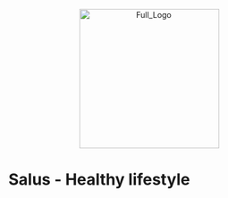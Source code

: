 <p align="center">
<img src="./docs/Full_Logo.png" alt="Full_Logo" width="250"/>
</p>

# Salus - Healthy lifestyle


